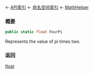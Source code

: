 ← [API索引](Api-Index) ← [命名空间索引](Namespace-Index) ← [MathHelper](VRageMath.MathHelper)

### 概要

```csharp
public static float FourPi
```

Represents the value of pi times two.

### 返回

[float](https://docs.microsoft.com/en-us/dotnet/api/System.Single?view=netframework-4.6)

